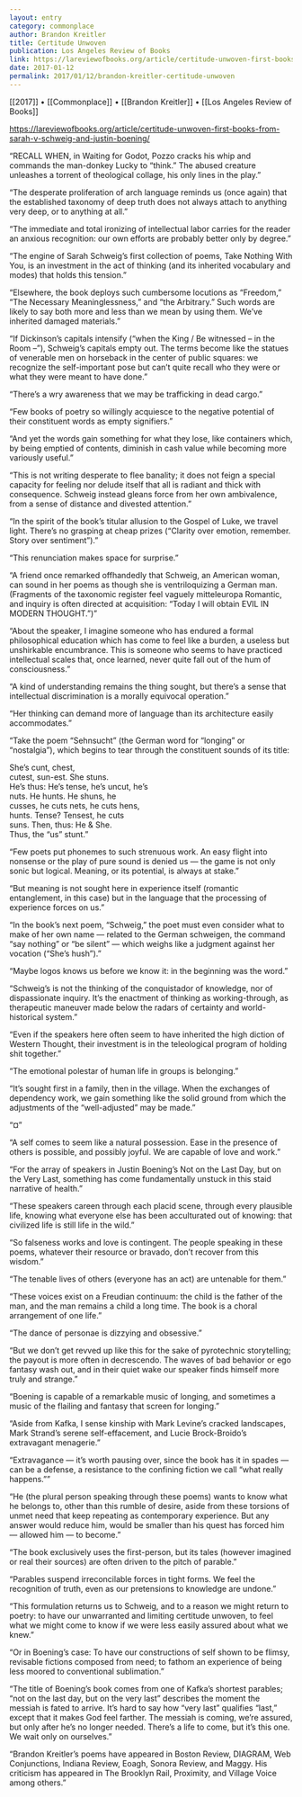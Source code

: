 ```yaml
---
layout: entry
category: commonplace
author: Brandon Kreitler
title: Certitude Unwoven
publication: Los Angeles Review of Books
link: https://lareviewofbooks.org/article/certitude-unwoven-first-books-from-sarah-v-schweig-and-justin-boening/
date: 2017-01-12
permalink: 2017/01/12/brandon-kreitler-certitude-unwoven
---
```


[[2017]] • [[Commonplace]] • [[Brandon Kreitler]] • [[Los Angeles Review of Books]]

https://lareviewofbooks.org/article/certitude-unwoven-first-books-from-sarah-v-schweig-and-justin-boening/

“RECALL WHEN, in Waiting for Godot, Pozzo cracks his whip and commands the man-donkey Lucky to “think.” The abused creature unleashes a torrent of theological collage, his only lines in the play.”

“The desperate proliferation of arch language reminds us (once again) that the established taxonomy of deep truth does not always attach to anything very deep, or to anything at all.”

“The immediate and total ironizing of intellectual labor carries for the reader an anxious recognition: our own efforts are probably better only by degree.”

“The engine of Sarah Schweig’s first collection of poems, Take Nothing With You, is an investment in the act of thinking (and its inherited vocabulary and modes) that holds this tension.”

“Elsewhere, the book deploys such cumbersome locutions as “Freedom,” “The Necessary Meaninglessness,” and “the Arbitrary.” Such words are likely to say both more and less than we mean by using them. We’ve inherited damaged materials.”

“If Dickinson’s capitals intensify (“when the King / Be witnessed – in the Room –”), Schweig’s capitals empty out. The terms become like the statues of venerable men on horseback in the center of public squares: we recognize the self-important pose but can’t quite recall who they were or what they were meant to have done.”

“There’s a wry awareness that we may be trafficking in dead cargo.”

“Few books of poetry so willingly acquiesce to the negative potential of their constituent words as empty signifiers.”

“And yet the words gain something for what they lose, like containers which, by being emptied of contents, diminish in cash value while becoming more variously useful.”

“This is not writing desperate to flee banality; it does not feign a special capacity for feeling nor delude itself that all is radiant and thick with consequence. Schweig instead gleans force from her own ambivalence, from a sense of distance and divested attention.”

“In the spirit of the book’s titular allusion to the Gospel of Luke, we travel light. There’s no grasping at cheap prizes (“Clarity over emotion, remember. Story over sentiment”).”

“This renunciation makes space for surprise.”

“A friend once remarked offhandedly that Schweig, an American woman, can sound in her poems as though she is ventriloquizing a German man. (Fragments of the taxonomic register feel vaguely mitteleuropa Romantic, and inquiry is often directed at acquisition: “Today I will obtain EVIL IN MODERN THOUGHT.”)”

“About the speaker, I imagine someone who has endured a formal philosophical education which has come to feel like a burden, a useless but unshirkable encumbrance. This is someone who seems to have practiced intellectual scales that, once learned, never quite fall out of the hum of consciousness.”

“A kind of understanding remains the thing sought, but there’s a sense that intellectual discrimination is a morally equivocal operation.”

“Her thinking can demand more of language than its architecture easily accommodates.”

“Take the poem “Sehnsucht” (the German word for “longing” or “nostalgia”), which begins to tear through the constituent sounds of its title:

She’s cunt, chest,
<br> cutest, sun-est. She stuns.
<br> He’s thus: He’s tense, he’s uncut, he’s
<br> nuts. He hunts. He shuns, he
<br> cusses, he cuts nets, he cuts hens,
<br> hunts. Tense? Tensest, he cuts
<br> suns. Then, thus: He & She.
<br> Thus, the “us” stunt.”

“Few poets put phonemes to such strenuous work. An easy flight into nonsense or the play of pure sound is denied us — the game is not only sonic but logical. Meaning, or its potential, is always at stake.”

“But meaning is not sought here in experience itself (romantic entanglement, in this case) but in the language that the processing of experience forces on us.”

“In the book’s next poem, “Schweig,” the poet must even consider what to make of her own name — related to the German schweigen, the command “say nothing” or “be silent” — which weighs like a judgment against her vocation (“She’s hush”).”

“Maybe logos knows us before we know it: in the beginning was the word.”

“Schweig’s is not the thinking of the conquistador of knowledge, nor of dispassionate inquiry. It’s the enactment of thinking as working-through, as therapeutic maneuver made below the radars of certainty and world-historical system.”

“Even if the speakers here often seem to have inherited the high diction of Western Thought, their investment is in the teleological program of holding shit together.”

“The emotional polestar of human life in groups is belonging.”

“It’s sought first in a family, then in the village. When the exchanges of dependency work, we gain something like the solid ground from which the adjustments of the “well-adjusted” may be made.”

“¤”

“A self comes to seem like a natural possession. Ease in the presence of others is possible, and possibly joyful. We are capable of love and work.”

“For the array of speakers in Justin Boening’s Not on the Last Day, but on the Very Last, something has come fundamentally unstuck in this staid narrative of health.”

“These speakers careen through each placid scene, through every plausible life, knowing what everyone else has been acculturated out of knowing: that civilized life is still life in the wild.”

“So falseness works and love is contingent. The people speaking in these poems, whatever their resource or bravado, don’t recover from this wisdom.”

“The tenable lives of others (everyone has an act) are untenable for them.”

“These voices exist on a Freudian continuum: the child is the father of the man, and the man remains a child a long time. The book is a choral arrangement of one life.”

“The dance of personae is dizzying and obsessive.”

“But we don’t get revved up like this for the sake of pyrotechnic storytelling; the payout is more often in decrescendo. The waves of bad behavior or ego fantasy wash out, and in their quiet wake our speaker finds himself more truly and strange.”

“Boening is capable of a remarkable music of longing, and sometimes a music of the flailing and fantasy that screen for longing.”

“Aside from Kafka, I sense kinship with Mark Levine’s cracked landscapes, Mark Strand’s serene self-effacement, and Lucie Brock-Broido’s extravagant menagerie.”

“Extravagance — it’s worth pausing over, since the book has it in spades — can be a defense, a resistance to the confining fiction we call “what really happens.””

“He (the plural person speaking through these poems) wants to know what he belongs to, other than this rumble of desire, aside from these torsions of unmet need that keep repeating as contemporary experience. But any answer would reduce him, would be smaller than his quest has forced him — allowed him — to become.”

“The book exclusively uses the first-person, but its tales (however imagined or real their sources) are often driven to the pitch of parable.”

“Parables suspend irreconcilable forces in tight forms. We feel the recognition of truth, even as our pretensions to knowledge are undone.”

“This formulation returns us to Schweig, and to a reason we might return to poetry: to have our unwarranted and limiting certitude unwoven, to feel what we might come to know if we were less easily assured about what we knew.”

“Or in Boening’s case: To have our constructions of self shown to be flimsy, revisable fictions composed from need; to fathom an experience of being less moored to conventional sublimation.”

“The title of Boening’s book comes from one of Kafka’s shortest parables; “not on the last day, but on the very last” describes the moment the messiah is fated to arrive. It’s hard to say how “very last” qualifies “last,” except that it makes God feel farther. The messiah is coming, we’re assured, but only after he’s no longer needed. There’s a life to come, but it’s this one. We wait only on ourselves.”

“Brandon Kreitler’s poems have appeared in Boston Review, DIAGRAM, Web Conjunctions, Indiana Review, Eoagh, Sonora Review, and Maggy. His criticism has appeared in The Brooklyn Rail, Proximity, and Village Voice among others.”


